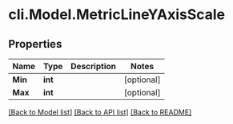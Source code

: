 # cli.Model.MetricLineYAxisScale

## Properties

Name | Type | Description | Notes
------------ | ------------- | ------------- | -------------
**Min** | **int** |  | [optional] 
**Max** | **int** |  | [optional] 

[[Back to Model list]](../README.md#documentation-for-models) [[Back to API list]](../README.md#documentation-for-api-endpoints) [[Back to README]](../README.md)

